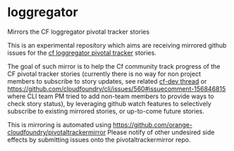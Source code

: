 # loggregator
Mirrors the CF loggregator pivotal tracker stories

This is an experimental repository which aims are receiving mirrored github issues for the [cf loggregator pivotal tracker](https://www.pivotaltracker.com/n/projects/993188) stories.

The goal of such mirror is to help the Cf community track progress of the CF pivotal tracker stories (currently there is no way for non project members to subscribe to story updates, see related [cf-dev thread](http://cf-dev.70369.x6.nabble.com/cf-dev-FW-issue-tracker-permissions-tt2763.html#a5014) or https://github.com/cloudfoundry/cli/issues/560#issuecomment-156846815 where CLI team PM tried to add non-team members to provide ways to check story status), by leveraging github watch features to selectively subscribe to existing mirrored stories, or up-to-come future stories.

This is mirroring is automated using https://github.com/orange-cloudfoundry/pivotaltrackermirror Please notify of other undesired side effects by submitting issues onto the pivotaltrackermirror repo.
